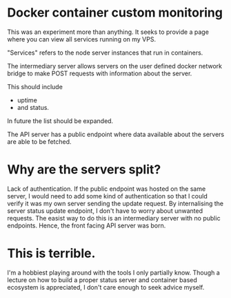 # Docker container custom monitoring

This was an experiment more than anything. It seeks to provide a page where you can view all services running on my VPS.

"Services" refers to the node server instances that run in containers.

The intermediary server allows servers on the user defined docker network bridge to make POST requests with information about the server.

This should include
- uptime
- and status.

In future the list should be expanded.

The API server has a public endpoint where data available about the servers are able to be fetched. 

# Why are the servers split?
Lack of authentication. If the public endpoint was hosted on the same server, I would need to add some kind of authentication so that I could verify it was my own server sending the update request.
By internalising the server status update endpoint, I don't have to worry about unwanted requests. The easist way to do this is an intermediary server with no public endpoints.
Hence, the front facing API server was born.

# This is terrible.
I'm a hobbiest playing around with the tools I only partially know. Though a lecture on how to build a proper status server and container based ecosystem is appreciated, I don't care enough to seek advice myself.
